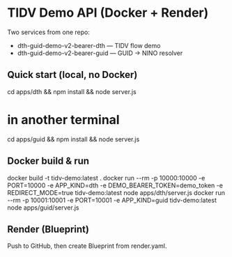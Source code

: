 # TIDV Demo API (Docker + Render)

Two services from one repo:
- dth-guid-demo-v2-bearer-dth — TIDV flow demo
- dth-guid-demo-v2-bearer-guid — GUID → NINO resolver

## Quick start (local, no Docker)
cd apps/dth && npm install && node server.js
# in another terminal
cd apps/guid && npm install && node server.js

## Docker build & run
docker build -t tidv-demo:latest .
docker run --rm -p 10000:10000 -e PORT=10000 -e APP_KIND=dth -e DEMO_BEARER_TOKEN=demo_token -e REDIRECT_MODE=true tidv-demo:latest node apps/dth/server.js
docker run --rm -p 10001:10001 -e PORT=10001 -e APP_KIND=guid tidv-demo:latest node apps/guid/server.js

## Render (Blueprint)
Push to GitHub, then create Blueprint from render.yaml.

